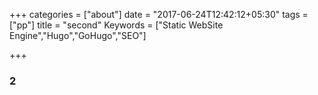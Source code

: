 +++
categories = ["about"]
date = "2017-06-24T12:42:12+05:30"
tags = ["pp"]
title = "second"
Keywords = ["Static WebSite Engine","Hugo","GoHugo","SEO"]

+++
### 2
